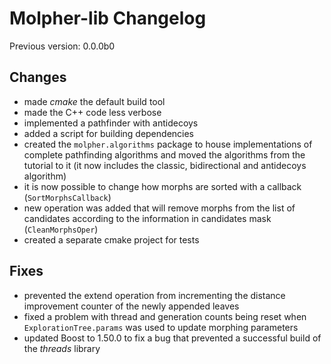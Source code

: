 # Molpher-lib Changelog

Previous version: 0.0.0b0

## Changes
- made *cmake* the default build tool
- made the C++ code less verbose
- implemented a pathfinder with antidecoys
- added a script for building dependencies
- created the `molpher.algorithms` package to house implementations 
of complete pathfinding algorithms and moved the algorithms from the tutorial to it 
(it now includes the classic, bidirectional and antidecoys algorithm)
- it is now possible to change how morphs are sorted with a callback (`SortMorphsCallback`)
- new operation was added that will remove morphs from the list of candidates according to the information in candidates mask (`CleanMorphsOper`)
- created a separate cmake project for tests

## Fixes
- prevented the extend operation from incrementing the distance
improvement counter of the newly appended leaves
- fixed a problem with thread and generation counts being reset when `ExplorationTree.params` was used to update morphing parameters
- updated Boost to 1.50.0 to fix a bug that prevented a successful build of the *threads* library
